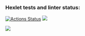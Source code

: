 ### Hexlet tests and linter status:
[![Actions Status](https://github.com/Artemka2510/frontend-project-46/workflows/hexlet-check/badge.svg)](https://github.com/Artemka2510/frontend-project-46/actions)
<a href="https://codeclimate.com/github/Artemka2510/frontend-project-46/maintainability"><img src="https://api.codeclimate.com/v1/badges/481d05265da76938ab16/maintainability" /></a>

<a href="https://codeclimate.com/github/Artemka2510/frontend-project-46/test_coverage"><img src="https://api.codeclimate.com/v1/badges/481d05265da76938ab16/test_coverage" /></a>
